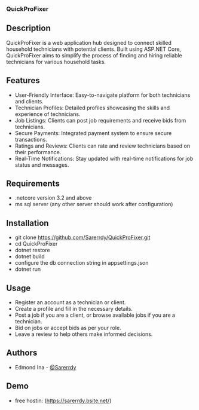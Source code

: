 ### QuickProFixer

## Description
QuickProFixer is a web application hub designed to connect skilled household technicians with potential clients. Built using ASP.NET Core, QuickProFixer aims to simplify the process of finding and hiring reliable technicians for various household tasks.

## Features
- User-Friendly Interface: Easy-to-navigate platform for both technicians and clients.
- Technician Profiles: Detailed profiles showcasing the skills and experience of technicians.
- Job Listings: Clients can post job requirements and receive bids from technicians.
- Secure Payments: Integrated payment system to ensure secure transactions.
- Ratings and Reviews: Clients can rate and review technicians based on their performance.
- Real-Time Notifications: Stay updated with real-time notifications for job status and messages.

## Requirements
- .netcore version 3.2 and above
- ms sql server (any other server should work after configuration)

## Installation
- git clone https://github.com/Sarerrdy/QuickProFixer.git
- cd QuickProFixer
- dotnet restore
- dotnet build
- configure the db connection string in appsettings.json
- dotnet run

## Usage
- Register an account as a technician or client.
- Create a profile and fill in the necessary details.
- Post a job if you are a client, or browse available jobs if you are a technician.
- Bid on jobs or accept bids as per your role.
- Leave a review to help others make informed decisions.

## Authors

- Edmond Ina - [@Sarerrdy](https://github.com/sarerrdy)

## Demo
- free hostin: (https://sarerrdy.bsite.net/)
